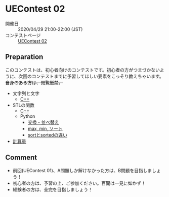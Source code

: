 # UEContest 02
<dl>
  <dt>開催日</dt>
  <dd>2020/04/29 21:00-22:00 (JST)</dd>
  <dt>コンテストページ</dt>
  <dd><a href="https://not-522.appspot.com/contest/4833554393464832">UEContest 02</a></dd>
</dl>

## Preparation
このコンテストは、初心者向けのコンテストです。初心者の方がつまづかないように、次回のコンテストまでに予習してほしい要素をこっそり教えちゃいます。~~自身のある方は、閲覧厳禁。~~

  * 文字列と文字
    - [C++](https://atcoder.jp/contests/APG4b/tasks/APG4b_m)
  * STLの関数
    - [C++](https://atcoder.jp/contests/APG4b/tasks/APG4b_o)
    - Python
      - [交換・並べ替え](https://note.nkmk.me/python-swap-values/)
      - [max, min, ソート](https://note.nkmk.me/python-max-min-heapq-nlargest-nsmallest/)
      - [sortとsortedの違い](https://note.nkmk.me/python-list-sort-sorted/)
  * [計算量](https://qiita.com/drken/items/872ebc3a2b5caaa4a0d0)

## Comment
  * 前回(UEContest 01)、A問題しか解けなかった方は、B問題を目指しましょう！
  * 初心者の方は、予習の上、ご参加ください。百聞は一見に如かず！
  * 経験者の方は、全完を目指しましょう！
